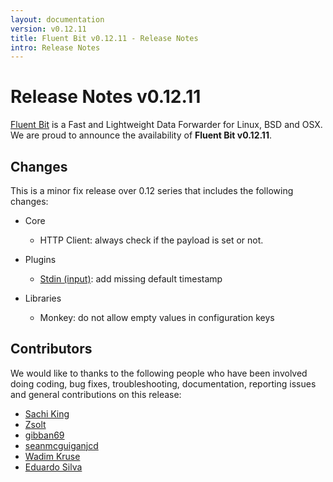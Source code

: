 ```yaml
---
layout: documentation
version: v0.12.11
title: Fluent Bit v0.12.11 - Release Notes
intro: Release Notes
---
```


# Release Notes v0.12.11

[Fluent Bit](http://fluentbit.io) is a Fast and Lightweight Data Forwarder for Linux, BSD and OSX. We are proud to announce the availability of __Fluent Bit v0.12.11__.

## Changes

This is a minor fix release over 0.12 series that includes the following changes:

- Core
  - HTTP Client: always check if the payload is set or not.

- Plugins
  - [Stdin (input)](http://fluentbit.io/documentation/0.12/input/stdin.html): add missing default timestamp

- Libraries
  - Monkey: do not allow empty values in configuration keys

## Contributors

We would like to thanks to the following people who have been involved doing coding, bug fixes, troubleshooting, documentation, reporting issues and general contributions on this release:

- [Sachi King](https://github.com/nakato)
- [Zsolt](https://github.com/2solt)
- [gibban69](https://github.com/gibban69)
- [seanmcguiganjcd](https://github.com/seanmcguiganjcd)
- [Wadim Kruse](https://github.com/wkruse)
- [Eduardo Silva](https://github.com/edsiper)
